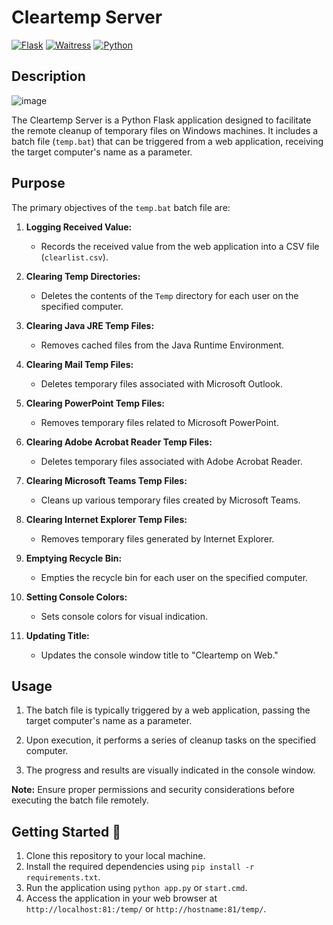 # Cleartemp Server

[![Flask](https://img.shields.io/badge/Flask-2.3.2-blue.svg)](https://flask.palletsprojects.com/)
[![Waitress](https://img.shields.io/badge/Waitress-2.1.2-blue.svg)](https://docs.pylonsproject.org/projects/waitress/en/stable/)
[![Python](https://img.shields.io/badge/Python-3.11.4-blue.svg)](https://www.python.org/)

## Description
![image](https://github.com/lookmhen/temp-remote/assets/29670155/87f9d603-1842-490a-a221-976774b896ee)


The Cleartemp Server is a Python Flask application designed to facilitate the remote cleanup of temporary files on Windows machines. 
It includes a batch file (`temp.bat`) that can be triggered from a web application, receiving the target computer's name as a parameter.

## Purpose

The primary objectives of the `temp.bat` batch file are:

1. **Logging Received Value:**
   - Records the received value from the web application into a CSV file (`clearlist.csv`).

2. **Clearing Temp Directories:**
   - Deletes the contents of the `Temp` directory for each user on the specified computer.

3. **Clearing Java JRE Temp Files:**
   - Removes cached files from the Java Runtime Environment.

4. **Clearing Mail Temp Files:**
   - Deletes temporary files associated with Microsoft Outlook.

5. **Clearing PowerPoint Temp Files:**
   - Removes temporary files related to Microsoft PowerPoint.

6. **Clearing Adobe Acrobat Reader Temp Files:**
   - Deletes temporary files associated with Adobe Acrobat Reader.

7. **Clearing Microsoft Teams Temp Files:**
   - Cleans up various temporary files created by Microsoft Teams.

8. **Clearing Internet Explorer Temp Files:**
   - Removes temporary files generated by Internet Explorer.

9. **Emptying Recycle Bin:**
   - Empties the recycle bin for each user on the specified computer.

10. **Setting Console Colors:**
    - Sets console colors for visual indication.

11. **Updating Title:**
    - Updates the console window title to "Cleartemp on Web."

## Usage

1. The batch file is typically triggered by a web application, passing the target computer's name as a parameter.

2. Upon execution, it performs a series of cleanup tasks on the specified computer.

3. The progress and results are visually indicated in the console window.

**Note:** Ensure proper permissions and security considerations before executing the batch file remotely.

## Getting Started 🚀

1. Clone this repository to your local machine.
2. Install the required dependencies using `pip install -r requirements.txt`.
3. Run the application using `python app.py` or `start.cmd`.
4. Access the application in your web browser at `http://localhost:81:/temp/` or `http://hostname:81/temp/`.

